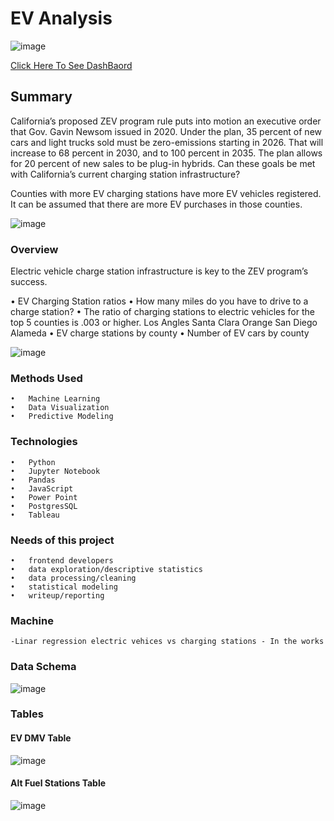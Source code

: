 # EV Analysis

![image](https://user-images.githubusercontent.com/96215773/172335857-bb1d9968-e0bd-4dda-9041-7a605870bf14.png)

[Click Here To See DashBaord](https://public.tableau.com/shared/9FPZ8QC7M?:display_count=n&:origin=viz_share_link)

## Summary
  California’s proposed ZEV program rule puts into motion an executive order that Gov. Gavin Newsom issued in 2020. Under the plan, 35 percent of new cars and light trucks sold must be zero-emissions starting in 2026. That will increase to 68 percent in 2030, and to 100 percent in 2035. The plan allows for 20 percent of new sales to be plug-in hybrids. Can these goals be met with California’s current charging station infrastructure?

  Counties with more EV charging stations have more EV vehicles registered. It can be assumed that there are more EV purchases in those counties.
  
 ![image](https://user-images.githubusercontent.com/96215773/172464865-72ecbb22-dbe8-4a45-8691-c68c307acf5c.png)

  
### Overview
  
  Electric vehicle charge station infrastructure is key to the ZEV program’s success.
  
•	EV Charging Station ratios 
•	How many miles do you have to drive to a charge station?
•	The ratio of charging stations to electric vehicles for the top 5 counties is .003 or higher. 
    Los Angles 
    Santa Clara
    Orange
    San Diego
    Alameda
•	EV charge stations by county
•	Number of EV cars by county
    
![image](https://user-images.githubusercontent.com/96215773/172456500-e0aa4cf2-c948-4243-9d66-82e47937004f.png)

### Methods Used

    •	Machine Learning
    •	Data Visualization
    •	Predictive Modeling
     
### Technologies

    •	Python
    •	Jupyter Notebook
    •	Pandas
    •	JavaScript
    •	Power Point
    •	PostgresSQL
    •	Tableau

   
 ### Needs of this project
 
    •	frontend developers
    •	data exploration/descriptive statistics
    •	data processing/cleaning
    •	statistical modeling
    •	writeup/reporting

    
### Machine
  
    -Linar regression electric vehices vs charging stations - In the works

### Data Schema
 
  ![image](https://user-images.githubusercontent.com/96215773/170896938-7f493290-acdb-4bb0-9956-c2412409db0d.png)

### Tables

#### EV DMV Table

  ![image](https://user-images.githubusercontent.com/96215773/170397024-e1fc6417-d14a-4275-a98f-99023b21b41a.png)

#### Alt Fuel Stations Table

  ![image](https://user-images.githubusercontent.com/96215773/170398451-6b0ba983-3c52-4d9d-b17d-e9985fdf0954.png)


